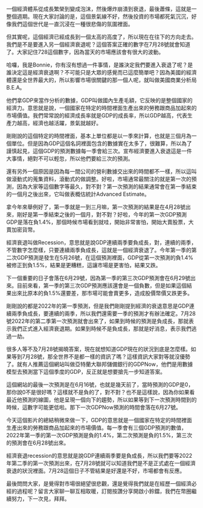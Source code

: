一個經濟體系從成長繁榮到變成泡沫，然後爆炸崩潰到衰退，最後蕭條，這就是一整個週期。現在大家討論的是，這個景氣線不好，然後投資的市場都死氣沉沉，好像我們這個世代是一直沉浸在一種很悲傷的氛圍裡面。

但其實呢，這個經濟已經成長到一個太高的高度了，所以現在在往下的方向走去。我們是不是要進入另一個經濟衰退呢？這個答案正確的數字在7月28號就會知道了。大家記住728這個數字，因為當天的市場應該會有很大的波動。

哈囉，我是Bonnie，你有沒有想過一件事情，是誰決定我們要進入衰退了呢？是誰決定這是經濟衰退啊？不可能只是大眾的感覺而已這麼簡單吧？因為美國的經濟體還是全世界最大的，所以影響市場很關鍵的那一個人呢，就叫做美國商業分析局B.E.A。

他們拿GDP來當作分析的數據，GDP叫做國內生產毛額，它反映的是整個國家的經濟力。意思就是說，一個國家在特定的時間裡面生產出來的勞務跟商品加起來的市場價值。我們常常說的經濟成長率就是GDP的成長率，所以GDP越高，代表生產力越高，經濟也越活躍，景氣就越好。

剛剛說的這個特定的時間裡面，基本上單位都是以一季來計算，也就是三個月為一個單位。但是因為GDP這個名詞裡面包含的數據實在太多了，很難算，所以為了謹慎起見，這個GDP的預測數據每一季會給三次。宣布經濟要進入衰退這是一件大事情，絕對不可以輕忽，所以他們要給三次的預測。

還有另外一個原因是因為每一間公司的營利數據交出來的時間都不一樣，所以這叫做滾動式的蒐集資料，滾動式的做調整。好啦，市場通常最關注的就是第一次的預測，因為大家等這個數字等最久，對不對？第一次預測的結果通常會在第一季結束的一個月之後出來，它叫做表概估統計Advanced Estimate。

拿今年來舉例好了，第一季就是一到三月嘛，第一次預測的結果是在4月28號出來，剛好是第一季結束之後的一個月，對不對？好啦，今年的第一次GDP預測GDP是落在負1.4%，那個時候市場看到就哇，開始非常害怕，開始大賣股票，大賣加密貨幣。

經濟衰退叫做Recession，意思就是說GDP連續兩季要負成長，對，連續的兩季，不管數字怎麼樣，只要連續兩季負成長，這就是一個經濟衰退了。今年第一季的第二次GDP預測是發生在5月26號，在這個預測裡面，GDP從第一次預測的負1.4%被修正到負1.5%，結果是更糟糕，這讓市場是更害怕，結果又跌。

下一個重要的日子會落在6月29號，因為第一季的第三次GDP預測會在6月29號出來。目前來看，第一季的第三次GDP預測應該還會是一個負數，但是如果這個結果出來比原本的負1.5%還要差，那市場可能會賣更多，造成股價幣價又跌更多。

剛剛說的都是2022年的第一季預測，但是我們剛剛提到經濟的衰退意思是GDP連續兩季負成長，要連續的兩季，所以我們還需要一季的預測才有辦法確定。7月28號2022年的第二季第一次預測就會出來了，如果到時候的預測是負成長，那就表示我們正式進入經濟衰退期。如果到時候不是負成長，那就是好消息，表示我們逃過一劫。

很多人等不及7月28號揭曉答案，現在就想知道GDP現在的狀況到底是怎麼樣。如果等到7月28號，那全世界不是都一樣的資訊了嗎？這樣資訊大家對等就沒優勢了。就有人推薦這個網站叫做亞特蘭大聯邦儲備銀行的GDPNow，他們是用數據模型去預測當下這個季度的GDP，反正就是想要搶先一步知道答案。

這個網站的最後一次預測是在6月16號，也就是幾天前了，當時預測的GDP是0，那你說0不是很好嗎？這樣就不是負的了，對不對？也不是這樣說，因為你如果看最近他預測的線圖，他是呈現一個向下的趨勢，所以如果等到下一次預測時間到的時候，這數字可能更低啦。那下一次GDPNow預測的時間會落在6月27號。

今天這個影片的總結稍微來做一下，GDP的意思就是一個國家在特定的時間裡面生產出來的勞務跟商品加起來的市場價值。每一季會有三個GDP預測的數值，2022年第一季的第一次GDP預測是負的1.4%，第二次預測是負的1.5%，第三次的預測會在6月28號出來。

經濟衰退recession的意思就是說GDP連續兩季要是負成長，所以我們要等2022年第二季的第一次預測出來，在7月28號就可以知道我們是不是正式處在一個經濟衰退的狀況裡面。7月28這個日子不管結果是好還是不好，市場都會有反應。

最後問問大家，是覺得對市場很絕望很悲觀，還是覺得我們就是在經歷一個經濟必經的過程呢？留言大家聊一聊互相取暖，訂閱按讚分享開啟小鈴鐺，我們在幣圈繼續努力，下一次見，拜拜。
